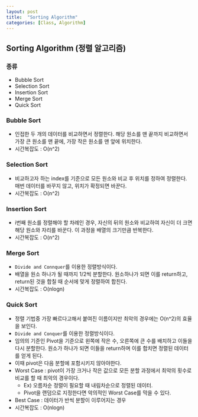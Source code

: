 ```yaml
---
layout: post
title:  "Sorting Algorithm"
categories: [Class, Algorithm]
---
```


## Sorting Algorithm (정렬 알고리즘)
### 종류
- Bubble Sort
- Selection Sort
- Insertion Sort
- Merge Sort
- Quick Sort

### Bubble Sort
- 인접한 두 개의 데이터를 비교하면서 정렬한다. 해당 원소를 맨 끝까지 비교하면서 가장 큰 원소를 맨 끝에, 가장 작은 원소를 맨 앞에 위치한다.
- 시간복잡도 : O(n^2)

### Selection Sort
- 비교하고자 하는 index를 기준으로 모든 원소와 비교 후 위치를 정하여 정렬한다. 매번 데이터를 바꾸지 않고, 위치가 확정되면 바꾼다.
- 시간복잡도 : O(n^2)

### Insertion Sort
- i번째 원소를 정렬해야 할 차례인 경우, 자신의 뒤의 원소와 비교하여 자신이 더 크면 해당 원소와 자리를 바꾼다. 이 과정을 배열의 크기만큼 반복한다.
- 시간복잡도 : O(n^2)

### Merge Sort
- `Divide and Connquer`를 이용한 정렬방식이다.
- 배열을 원소 하나가 될 때까지 1/2씩 분할한다. 원소하나가 되면 이를 return하고, return된 것을 합칠 때 순서에 맞게 정렬하여 합친다.
- 시간복잡도 : O(nlogn)

### Quick Sort
- 정렬 기법중 가장 빠르다고해서 붙여진 이름이지만 최악의 경우에는 O(n^2)의 효율을 보인다.
- `Divide and Conquer`를 이용한 정렬방식이다.
- 임의의 기준인 Pivot을 기준으로 왼쪽에 작은 수, 오른쪽에 큰 수를 배치하고 이들을 다시 분할한다. 원소가 하나가 되면 이들을 return하며 이를 합치면 정렬된 데이터를 얻게 된다.
- 이때 pivot은 다음 분할에 포함시키지 않아야한다.
- Worst Case : pivot이 가장 크거나 작은 값으로 모든 분할 과정에서 최악의 횟수로 비교를 할 때 최악의 경우이다.
  * Ex) 오름차순 정렬이 필요할 때 내림차순으로 정렬된 데이터.
  * Pivot을 랜덤으로 지정한다면 악의적인 Worst Case를 막을 수 있다.
- Best Case : 데이터가 반씩 분할이 이루어지는 경우
- 시간복잡도 : O(nlogn)